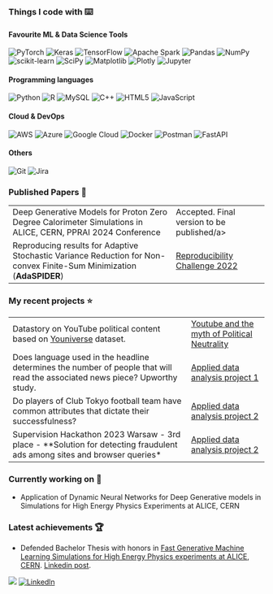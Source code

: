 ### Things I code with :keyboard:

#### Favourite ML & Data Science Tools
  ![PyTorch](https://img.shields.io/badge/PyTorch-%23EE4C2C.svg?style=for-the-badge&logo=PyTorch&logoColor=white)
  ![Keras](https://img.shields.io/badge/Keras-%23D00000.svg?style=for-the-badge&logo=Keras&logoColor=white)
  ![TensorFlow](https://img.shields.io/badge/TensorFlow-%23FF6F00.svg?style=for-the-badge&logo=TensorFlow&logoColor=white)
  ![Apache Spark](https://img.shields.io/badge/Apache%20Spark-FDEE21?style=for-the-badge&logo=apachespark&logoColor=black&color=orange)
  ![Pandas](https://img.shields.io/badge/pandas-%23150458.svg?style=for-the-badge&logo=pandas&logoColor=white)
  ![NumPy](https://img.shields.io/badge/numpy-%23013243.svg?style=for-the-badge&logo=numpy&logoColor=white)
  ![scikit-learn](https://img.shields.io/static/v1?style=for-the-badge&message=scikit-learn&color=222222&logo=scikit-learn&logoColor=F7931E&label=)
  ![SciPy](https://img.shields.io/badge/SciPy-%230C55A5.svg?style=for-the-badge&logo=scipy&logoColor=%white)
  ![Matplotlib](https://img.shields.io/badge/Matplotlib-%23ffffff.svg?style=for-the-badge&logo=Matplotlib&logoColor=black)
  ![Plotly](https://img.shields.io/badge/Plotly-%233F4F75.svg?style=for-the-badge&logo=plotly&logoColor=white)
  ![Jupyter](https://img.shields.io/static/v1?style=for-the-badge&message=Jupyter&color=F37626&logo=Jupyter&logoColor=FFFFFF&label=)

  #### Programming languages
  ![Python](https://img.shields.io/badge/python-3670A0?style=for-the-badge&logo=python&logoColor=ffdd54)
  ![R](https://img.shields.io/badge/r-%23276DC3.svg?style=for-the-badge&logo=r&logoColor=white)
  ![MySQL](https://img.shields.io/badge/mysql-%2300f.svg?style=for-the-badge&logo=mysql&logoColor=white)
  ![C++](https://img.shields.io/badge/c++-%2300599C.svg?style=for-the-badge&logo=c%2B%2B&logoColor=white)
  ![HTML5](https://img.shields.io/badge/html5-%23E34F26.svg?style=for-the-badge&logo=html5&logoColor=white)
  ![JavaScript](https://img.shields.io/badge/javascript-%23323330.svg?style=for-the-badge&logo=javascript&logoColor=%23F7DF1E)

  #### Cloud & DevOps
  ![AWS](https://img.shields.io/badge/AWS-%23FF9900.svg?style=for-the-badge&logo=amazon-aws&logoColor=white)
  ![Azure](https://img.shields.io/badge/azure-%230072C6.svg?style=for-the-badge&logo=microsoftazure&logoColor=white)
  ![Google Cloud](https://img.shields.io/badge/GoogleCloud-%234285F4.svg?style=for-the-badge&logo=google-cloud&logoColor=white)
  ![Docker](https://img.shields.io/badge/docker-%230db7ed.svg?style=for-the-badge&logo=docker&logoColor=white)
  ![Postman](https://img.shields.io/badge/Postman-FF6C37?style=for-the-badge&logo=postman&logoColor=white)
  ![FastAPI](https://img.shields.io/badge/FastAPI-005571?style=for-the-badge&logo=fastapi)
  
  #### Others
  ![Git](https://img.shields.io/badge/git-%23F05033.svg?style=for-the-badge&logo=git&logoColor=white)
  ![Jira](https://img.shields.io/badge/jira-%230A0FFF.svg?style=for-the-badge&logo=jira&logoColor=white)

### Published Papers :newspaper:
<table>
  <tr>
    <td>Deep Generative Models for Proton Zero Degree Calorimeter Simulations in ALICE, CERN, PPRAI 2024 Conference</td>
    <td>Accepted. Final version to be published/a>
  </tr>
  <tr>
    <td>Reproducing results for Adaptive Stochastic Variance Reduction for Non-convex Finite-Sum Minimization (<b>AdaSPIDER</b>)</td>
    <td><a href="adaptive_stochastic_variance.pdf" target="_blank">Reproducibility Challenge 2022</a>
  </tr>
</table>

### My recent projects ⭐

<table>
  <tr>
    <td>Datastory on YouTube political content based on <a href="https://github.com/epfl-dlab/YouNiverse" target="_blank">Youniverse</a> dataset.</td>
    <td><a href="https://outliersprojects.github.io" target="_blank">Youtube and the myth of Political Neutrality</a>
  </tr>  
  <tr>
    <td>Does language used in the headline determines the number of people that will read the associated news piece? Upworthy study.</td>
    <td><a href="https://github.com/patrick-bedkowski/Applied-Data-Analysis/tree/main/article%20headlines%20upworthy%20study" target="_blank">Applied data analysis project 1</a>
  </tr>
  <tr>
    <td>Do players of Club Tokyo football team have common attributes that dictate their successfulness?</td>
    <td><a href="https://github.com/patrick-bedkowski/Applied-Data-Analysis/tree/main/Club%20Tokyo%20football%20team%20analysis" target="_blank">Applied data analysis project 2</a>
  </tr>
  <tr>
    <td>Supervision Hackathon 2023 Warsaw</a> - 3rd place - **Solution for detecting fraudulent ads among sites and browser queries*</td>
    <td><a href="https://www.linkedin.com/posts/rokwojtek_fakejobhunter-adsdetect-uknf-activity-7066403449067712513-Ngvo?utm_source=share&utm_medium=member_desktop" target="_blank">Applied data analysis project 2</a>
  </tr>
</table>

### Currently working on 🔬
* Application of Dynamic Neural Networks for Deep Generative models in Simulations for High Energy Physics Experiments at ALICE, CERN

### Latest achievements 🏆
* Defended Bachelor Thesis with honors in <a href="https://github.com/patrick-bedkowski/Generative-Models-for-CERN-Fast-Simulations" target="_blank">Fast Generative Machine Learning Simulations for High Energy Physics experiments at ALICE, CERN</a>. <a href="https://www.linkedin.com/posts/patryk-bedkowski_generativeai-activity-7163174091519209472-Bz2Q?utm_source=share&utm_medium=member_desktop" target="_blank">Linkedin post</a>.

![](https://komarev.com/ghpvc/?username=patrick-bedkowski)
[![Linkedln](https://img.shields.io/badge/LinkedIn-0077B5?style=flat-square&logo=linkedin&logoColor=white)](https://www.linkedin.com/in/patryk-bedkowski/)
